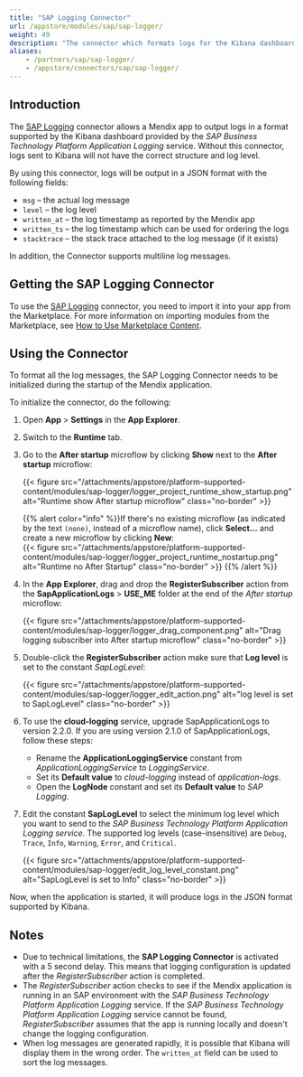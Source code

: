 ```yaml
---
title: "SAP Logging Connector"
url: /appstore/modules/sap/sap-logger/
weight: 49
description: "The connector which formats logs for the Kibana dashboard"
aliases:
    - /partners/sap/sap-logger/
    - /appstore/connectors/sap/sap-logger/
---
```


## Introduction

The [SAP Logging](https://marketplace.mendix.com/link/component/110219/) connector allows a Mendix app to output logs in a format supported by the Kibana dashboard provided by the *SAP Business Technology Platform Application Logging* service. Without this connector, logs sent to Kibana will not have the correct structure and log level.

By using this connector, logs will be output in a JSON format with the following fields:

* `msg` – the actual log message
* `level` – the log level
* `written_at` – the log timestamp as reported by the Mendix app
* `written_ts` – the log timestamp which can be used for ordering the logs
* `stacktrace` – the stack trace attached to the log message (if it exists)

In addition, the Connector supports multiline log messages.

## Getting the SAP Logging Connector

To use the [SAP Logging](https://marketplace.mendix.com/link/component/110219/) connector, you need to import it into your app from the Marketplace. For more information on importing modules from the Marketplace, see [How to Use Marketplace Content](/appstore/use-content/).

## Using the Connector

To format all the log messages, the SAP Logging Connector needs to be initialized during the startup of the Mendix application.

To initialize the connector, do the following:

1. Open **App** > **Settings** in the **App Explorer**.
2. Switch to the **Runtime** tab.
3. Go to the **After startup** microflow by clicking **Show** next to the **After startup** microflow:

    {{< figure src="/attachments/appstore/platform-supported-content/modules/sap-logger/logger_project_runtime_show_startup.png" alt="Runtime show After startup microflow" class="no-border" >}}

    {{% alert color="info" %}}If there's no existing microflow (as indicated by the text `(none)`, instead of a microflow name), click **Select…** and create a new microflow by clicking **New**:<br/>{{< figure src="/attachments/appstore/platform-supported-content/modules/sap-logger/logger_project_runtime_nostartup.png" alt="Runtime no After Startup" class="no-border" >}}
    {{% /alert %}}

4. In the **App Explorer**, drag and drop the **RegisterSubscriber** action from the **SapApplicationLogs** > **USE_ME** folder at the end of the *After startup* microflow:

    {{< figure src="/attachments/appstore/platform-supported-content/modules/sap-logger/logger_drag_component.png" alt="Drag logging subscriber into After startup microflow" class="no-border" >}}

5. Double-click the **RegisterSubscriber** action make sure that **Log level** is set to the constant *SapLogLevel*:

    {{< figure src="/attachments/appstore/platform-supported-content/modules/sap-logger/logger_edit_action.png" alt="log level is set to SapLogLevel" class="no-border" >}}

6. To use the **cloud-logging** service, upgrade SapApplicationLogs to version 2.2.0. If you are using version 2.1.0 of SapApplicationLogs, follow these steps: 

    * Rename the **ApplicationLoggingService** constant from *ApplicationLoggingService* to *LoggingService*.
    * Set its **Default value** to *cloud-logging* instead of *application-logs*.
    * Open the **LogNode** constant and set its **Default value** to *SAP Logging*.
  
7. Edit the constant **SapLogLevel** to select the minimum log level which you want to send to the *SAP Business Technology Platform Application Logging service*. The supported log levels (case-insensitive) are `Debug`, `Trace`, `Info`, `Warning`, `Error`, and `Critical`.

    {{< figure src="/attachments/appstore/platform-supported-content/modules/sap-logger/edit_log_level_constant.png" alt="SapLogLevel is set to Info" class="no-border" >}}

Now, when the application is started, it will produce logs in the JSON format supported by Kibana.

## Notes

* Due to technical limitations, the **SAP Logging Connector** is activated with a 5 second delay. This means that logging configuration is updated after the *RegisterSubscriber* action is completed.
* The *RegisterSubscriber* action checks to see if the Mendix application is running in an SAP environment with the *SAP Business Technology Platform Application Logging* service. If the *SAP Business Technology Platform Application Logging* service cannot be found, *RegisterSubscriber* assumes that the app is running locally and doesn't change the logging configuration.
* When log messages are generated rapidly, it is possible that Kibana will display them in the wrong order. The `written_at` field can be used to sort the log messages.
